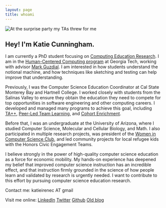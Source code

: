 ```yaml
---
layout: page
title: whoami
---
```


![At the surprise party my TAs threw for me](https://pbs.twimg.com/media/CiTyRaJUYAAdHaY.jpg:large)

## Hey! I'm Katie Cunningham.

I am currently a PhD student focusing on [Computing Education Research](https://faculty.washington.edu/ajko/cer). I am in the [Human-Centered Computing program](http://www.cc.gatech.edu/academics/degree-programs/phd/human-centered-computing) at Georgia Tech, working with advisor [Mark Guzdial](https://twitter.com/guzdial). I am interested in how students understand the notional machine, and how techniques like sketching and testing can help improve that understanding.

Previously, I was the Computer Science Education Coordinator at Cal State Monterey Bay and Hartnell College. I worked closely with students from the Salinas Valley to ensure they obtain the education they need to compete for top opportunities in software engineering and other computing careers. I developed and managed many programs to achieve this goal, including [TA++](https://sites.google.com/a/csumb.edu/taplusplus/), [Peer-Led Team Learning](https://sites.google.com/a/csumb.edu/cs-pltl/what-is-pltl), and [Cohort Enrichment](https://sites.google.com/a/csumb.edu/fys-cs/).

Before that, I was an undergraduate at the University of Arizona, where I studied Computer Science, Molecular and Cellular Biology, and Math. I also participated in multiple research projects, was president of the [Women in Computer Science Club](http://www.cs.arizona.edu/wics/), and led community projects for local refugee kids with the Honors Civic Engagement Teams.

I believe strongly in the power of high-quality computer science education as a force for economic mobility. My hands-on experience has deepened my belief that improved computer science instruction has an incredible effect, and that instruction firmly grounded in the science of how people learn and validated by research is urgently needed. I want to contribute to this effort by pursuing computer science education research.

Contact me:
katieirenec AT gmail

Visit me online:
[LinkedIn](https://www.linkedin.com/in/katieirenec)
[Twitter](https://twitter.com/katieirenec)
[Github](https://github.com/katieirenec)
[Old blog](http://katieirenec.blogspot.com/)
